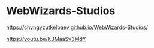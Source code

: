# WebWizards-Studios
https://chyngyzutkelbaev.github.io/WebWizards-Studios/

https://youtu.be/K3MaaSv3MdY
